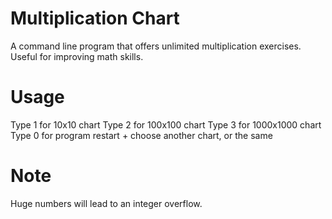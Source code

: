 # Multiplication Chart
A command line program that offers unlimited multiplication exercises. Useful for improving math skills.
# Usage
Type 1 for 10x10 chart
Type 2 for 100x100 chart
Type 3 for 1000x1000 chart
Type 0 for program restart + choose another chart, or the same
# Note
Huge numbers will lead to an integer overflow.
